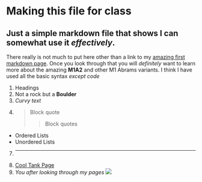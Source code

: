# Making this file for class

## Just a simple markdown file that shows I can somewhat use it _effectively_.

There really is not much to put here other than a link to my [amazing first markdown page](https://github.com/MangoCannon/For-Class/blob/main/MrTankyTank.md).
Once you look through that you will _definitely_ want to learn more about the amazing **M1A2** and other M1 Abrams variants.
I think I have used all the basic syntax _except code_
1. Headings
2. Not a rock but a **Boulder**
3. *Curvy text*
4. >Block quote
    >> Block quotes
- Ordered Lists
- Unordered Lists
7. ***
8. [Cool Tank Page](https://github.com/MangoCannon/For-Class/blob/main/MrTankyTank.md)
9. *You after looking through my pages*
[<img src="https://upload.wikimedia.org/wikipedia/commons/thumb/7/74/Beijing_bouddhist_monk_2009_IMG_1486.JPG/1200px-Beijing_bouddhist_monk_2009_IMG_1486.JPG">](https://upload.wikimedia.org/)
